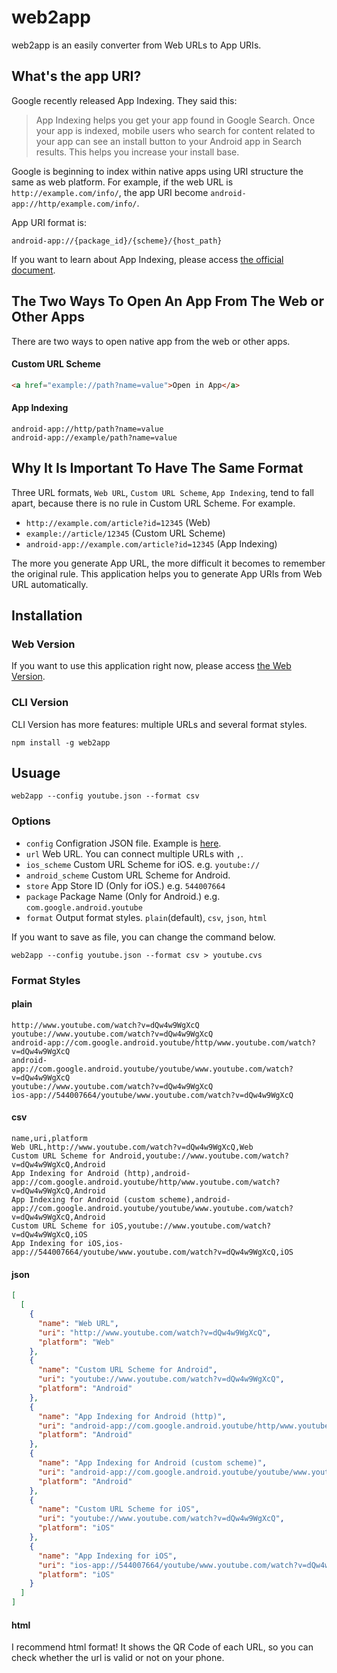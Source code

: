 # web2app

web2app is an easily converter from Web URLs to App URIs.

## What's the app URI?
Google recently released App Indexing. They said this:

> App Indexing helps you get your app found in Google Search. Once your app is indexed, mobile users who search for content related to your app can see an install button to your Android app in Search results. This helps you increase your install base.

Google is beginning to index within native apps using URI structure the same as web platform. For example, if the web URL is `http://example.com/info/`, the app URI become `android-app://http/example.com/info/`.

App URI format is:

```
android-app://{package_id}/{scheme}/{host_path}
```

If you want to learn about App Indexing, please access [the official document](https://developers.google.com/app-indexing/).

## The Two Ways To Open An App From The Web or Other Apps
There are two ways to open native app from the web or other apps.

#### Custom URL Scheme

```html
<a href="example://path?name=value">Open in App</a>
```

#### App Indexing
```
android-app://http/path?name=value
android-app://example/path?name=value
```

## Why It Is Important To Have The Same Format
Three URL formats, `Web URL`, `Custom URL Scheme`, `App Indexing`, tend to fall apart, because there is no rule in Custom URL Scheme. For example.

- `http://example.com/article?id=12345` (Web)
- `example://article/12345` (Custom URL Scheme)
- `android-app://example.com/article?id=12345` (App Indexing)

The more you generate App URL, the more difficult it becomes to remember the original rule. This application helps you to generate App URIs from Web URL automatically.

## Installation

### Web Version
If you want to use this application right now, please access [the Web Version](https://github.com).

### CLI Version
CLI Version has more features: multiple URLs and several format styles.

```
npm install -g web2app
```

## Usuage

```
web2app --config youtube.json --format csv
```

### Options
- `config` Configration JSON file. Example is [here](http://github.com).
- `url` Web URL. You can connect multiple URLs with `,`.
- `ios_scheme` Custom URL Scheme for iOS. e.g. `youtube://`
- `android_scheme` Custom URL Scheme for Android.
- `store` App Store ID (Only for iOS.) e.g. `544007664`
- `package` Package Name (Only for Android.) e.g. `com.google.android.youtube`
- `format` Output format styles. `plain`(default), `csv`, `json`, `html`

If you want to save as file, you can change the command below.

```
web2app --config youtube.json --format csv > youtube.cvs
```

### Format Styles
#### plain
```
http://www.youtube.com/watch?v=dQw4w9WgXcQ
youtube://www.youtube.com/watch?v=dQw4w9WgXcQ
android-app://com.google.android.youtube/http/www.youtube.com/watch?v=dQw4w9WgXcQ
android-app://com.google.android.youtube/youtube/www.youtube.com/watch?v=dQw4w9WgXcQ
youtube://www.youtube.com/watch?v=dQw4w9WgXcQ
ios-app://544007664/youtube/www.youtube.com/watch?v=dQw4w9WgXcQ
```

#### csv
```csv
name,uri,platform
Web URL,http://www.youtube.com/watch?v=dQw4w9WgXcQ,Web
Custom URL Scheme for Android,youtube://www.youtube.com/watch?v=dQw4w9WgXcQ,Android
App Indexing for Android (http),android-app://com.google.android.youtube/http/www.youtube.com/watch?v=dQw4w9WgXcQ,Android
App Indexing for Android (custom scheme),android-app://com.google.android.youtube/youtube/www.youtube.com/watch?v=dQw4w9WgXcQ,Android
Custom URL Scheme for iOS,youtube://www.youtube.com/watch?v=dQw4w9WgXcQ,iOS
App Indexing for iOS,ios-app://544007664/youtube/www.youtube.com/watch?v=dQw4w9WgXcQ,iOS
```

#### json
```json
[
  [
    {
      "name": "Web URL",
      "uri": "http://www.youtube.com/watch?v=dQw4w9WgXcQ",
      "platform": "Web"
    },
    {
      "name": "Custom URL Scheme for Android",
      "uri": "youtube://www.youtube.com/watch?v=dQw4w9WgXcQ",
      "platform": "Android"
    },
    {
      "name": "App Indexing for Android (http)",
      "uri": "android-app://com.google.android.youtube/http/www.youtube.com/watch?v=dQw4w9WgXcQ",
      "platform": "Android"
    },
    {
      "name": "App Indexing for Android (custom scheme)",
      "uri": "android-app://com.google.android.youtube/youtube/www.youtube.com/watch?v=dQw4w9WgXcQ",
      "platform": "Android"
    },
    {
      "name": "Custom URL Scheme for iOS",
      "uri": "youtube://www.youtube.com/watch?v=dQw4w9WgXcQ",
      "platform": "iOS"
    },
    {
      "name": "App Indexing for iOS",
      "uri": "ios-app://544007664/youtube/www.youtube.com/watch?v=dQw4w9WgXcQ",
      "platform": "iOS"
    }
  ]
]
```

#### html
I recommend html format! It shows the QR Code of each URL, so you can check whether the url is valid or not on your phone.
